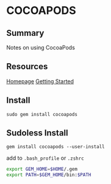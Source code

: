 # COCOAPODS

## Summary

Notes on using CocoaPods

## Resources

[Homepage](https://cocoapods.org/)
[Getting Started](https://guides.cocoapods.org/using/getting-started.html)

## Install

```console
sudo gem install cocoapods
```

## Sudoless Install

```console
gem install cocoapods --user-install
```

add to `.bash_profile` or `.zshrc`

```bash
export GEM_HOME=$HOME/.gem
export PATH=$GEM_HOME/bin:$PATH
```
